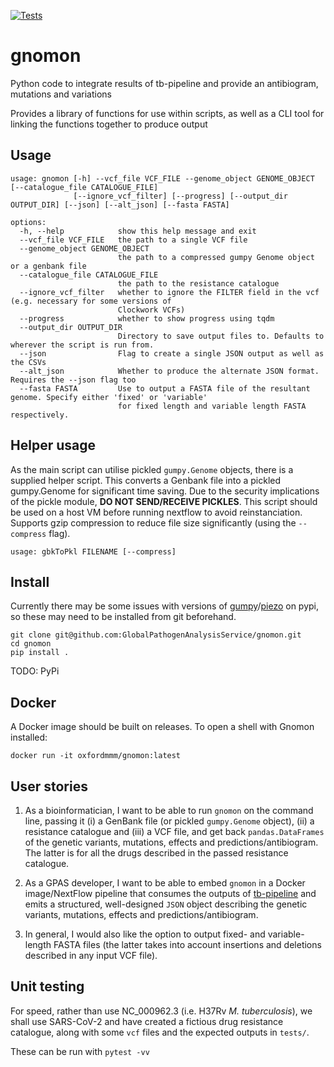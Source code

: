 [![Tests](https://github.com/oxfordmmm/gnomon/actions/workflows/tests.yaml/badge.svg)](https://github.com/oxfordmmm/gnomon/actions/workflows/tests.yaml)

# gnomon
Python code to integrate results of tb-pipeline and provide an antibiogram, mutations and variations

Provides a library of functions for use within scripts, as well as a CLI tool for linking the functions together to produce output

## Usage
```
usage: gnomon [-h] --vcf_file VCF_FILE --genome_object GENOME_OBJECT [--catalogue_file CATALOGUE_FILE]
              [--ignore_vcf_filter] [--progress] [--output_dir OUTPUT_DIR] [--json] [--alt_json] [--fasta FASTA]

options:
  -h, --help            show this help message and exit
  --vcf_file VCF_FILE   the path to a single VCF file
  --genome_object GENOME_OBJECT
                        the path to a compressed gumpy Genome object or a genbank file
  --catalogue_file CATALOGUE_FILE
                        the path to the resistance catalogue
  --ignore_vcf_filter   whether to ignore the FILTER field in the vcf (e.g. necessary for some versions of
                        Clockwork VCFs)
  --progress            whether to show progress using tqdm
  --output_dir OUTPUT_DIR
                        Directory to save output files to. Defaults to wherever the script is run from.
  --json                Flag to create a single JSON output as well as the CSVs
  --alt_json            Whether to produce the alternate JSON format. Requires the --json flag too
  --fasta FASTA         Use to output a FASTA file of the resultant genome. Specify either 'fixed' or 'variable'
                        for fixed length and variable length FASTA respectively.
```

## Helper usage
As the main script can utilise pickled `gumpy.Genome` objects, there is a supplied helper script. This converts a Genbank file into a pickled gumpy.Genome for significant time saving.
Due to the security implications of the pickle module, **DO NOT SEND/RECEIVE PICKLES**. This script should be used on a host VM before running nextflow to avoid reinstanciation.
Supports gzip compression to reduce file size significantly (using the `--compress` flag).
```
usage: gbkToPkl FILENAME [--compress]
```

## Install
Currently there may be some issues with versions of [gumpy](https://github.com/oxfordmmm/gumpy)/[piezo](https://github.com/oxfordmmm/piezo) on pypi, so these may need to be installed from git beforehand.
```
git clone git@github.com:GlobalPathogenAnalysisService/gnomon.git
cd gnomon
pip install .
```
TODO: PyPi

## Docker
A Docker image should be built on releases. To open a shell with Gnomon installed:
```
docker run -it oxfordmmm/gnomon:latest
```
## User stories

1. As a bioinformatician, I want to be able to run `gnomon` on the command line, passing it (i) a GenBank file (or pickled `gumpy.Genome` object), (ii) a resistance catalogue and (iii) a VCF file, and get back `pandas.DataFrames` of the genetic variants, mutations, effects and predictions/antibiogram. The latter is for all the drugs described in the passed resistance catalogue.

2. As a GPAS developer, I want to be able to embed `gnomon` in a Docker image/NextFlow pipeline that consumes the outputs of [tb-pipeline](https://github.com/Pathogen-Genomics-Cymru/tb-pipeline) and emits a structured, well-designed `JSON` object describing the genetic variants, mutations, effects and predictions/antibiogram.

3. In general, I would also like the option to output fixed- and variable-length FASTA files (the latter takes into account insertions and deletions described in any input VCF file).

## Unit testing

For speed, rather than use NC_000962.3 (i.e. H37Rv *M. tuberculosis*), we shall use SARS-CoV-2 and have created a fictious drug resistance catalogue, along with some `vcf` files and the expected outputs in `tests/`.

These can be run with `pytest -vv`